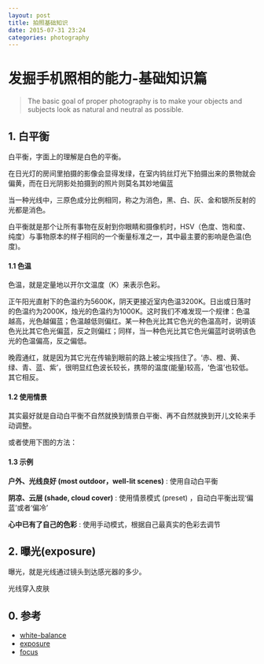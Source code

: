 ```yaml
---
layout: post
title: 拍照基础知识
date: 2015-07-31 23:24
categories: photography
---
```


# 发掘手机照相的能力-基础知识篇
> The basic goal of proper photography is to make your objects and subjects look as natural and neutral as possible. 


## 1. 白平衡
白平衡，字面上的理解是白色的平衡。

在日光灯的房间里拍摄的影像会显得发绿，在室内钨丝灯光下拍摄出来的景物就会偏黄，而在日光阴影处拍摄到的照片则莫名其妙地偏蓝

当一种光线中，三原色成分比例相同，称之为消色，黑、白、灰、金和银所反射的光都是消色。

白平衡就是那个让所有事物在反射到你眼睛和摄像机时，HSV（色度、饱和度、纯度）与事物原本的样子相同的一个衡量标准之一，其中最主要的影响是色温(色度)。

#### 1.1 色温
色温，就是定量地以开尔文温度（K）来表示色彩。

正午阳光直射下的色温约为5600K，阴天更接近室内色温3200K。日出或日落时的色温约为2000K，烛光的色温约为1000K。这时我们不难发现一个规律：色温越高，光色越偏蓝；色温越低则偏红。某一种色光比其它色光的色温高时，说明该色光比其它色光偏蓝，反之则偏红；同样，当一种色光比其它色光偏蓝时说明该色光的色温偏高，反之偏低。

晚霞通红，就是因为其它光在传输到眼前的路上被尘埃挡住了。‘赤、橙、黄、绿、青、蓝、紫’，很明显红色波长较长，携带的温度(能量)较高，‘色温’也较低。其它相反。

#### 1.2 使用情景
其实最好就是自动白平衡不自然就换到情景白平衡、再不自然就换到开儿文轮来手动调整。

或者使用下图的方法：

#### 1.3 示例
**户外、光线良好 (most outdoor，well-lit scenes)**
:   使用自动白平衡

**阴凉、云层 (shade, cloud cover)**
:   使用情景模式 (preset) ，自动白平衡出现‘偏蓝’或者‘偏冷’

**心中已有了自己的色彩**
:   使用手动模式，根据自己最真实的色彩去调节

## 2. 曝光(exposure)
曝光，就是光线通过镜头到达感光器的多少。

光线穿入皮肤


## 0. 参考
- [white-balance](http://snapsnapsnap.photos/a-beginners-guide-for-manual-controls-in-iphone-photography-white-balance/)
- [exposure](http://snapsnapsnap.photos/a-beginners-guide-for-manual-controls-in-iphone-photography-exposure/)
- [focus](http://snapsnapsnap.photos/a-beginners-guide-for-manual-controls-in-iphone-photography-focus/)
